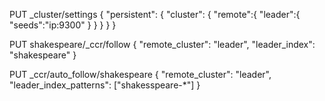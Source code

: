 PUT _cluster/settings
{
  "persistent": {
    "cluster": {
      "remote":{
        "leader":{
          "seeds":"ip:9300"
        }
      }
    }
  }
}



PUT shakespeare/_ccr/follow
{
  "remote_cluster": "leader",
  "leader_index": "shakespeare"
}


PUT _ccr/auto_follow/shakespeare
{
  "remote_cluster": "leader",
  "leader_index_patterns": ["shakesspeare-*"]
}